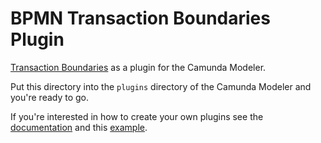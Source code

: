 # BPMN Transaction Boundaries Plugin

[Transaction Boundaries](https://github.com/bpmn-io/bpmn-js-transaction-boundaries/) as a plugin for the Camunda Modeler.

Put this directory into the `plugins` directory of the Camunda Modeler and you're ready to go.

If you're interested in how to create your own plugins see the [documentation](https://github.com/camunda/camunda-modeler/tree/547-plugins/docs/plugins) and this [example](https://github.com/camunda/camunda-modeler-plugin-example).
